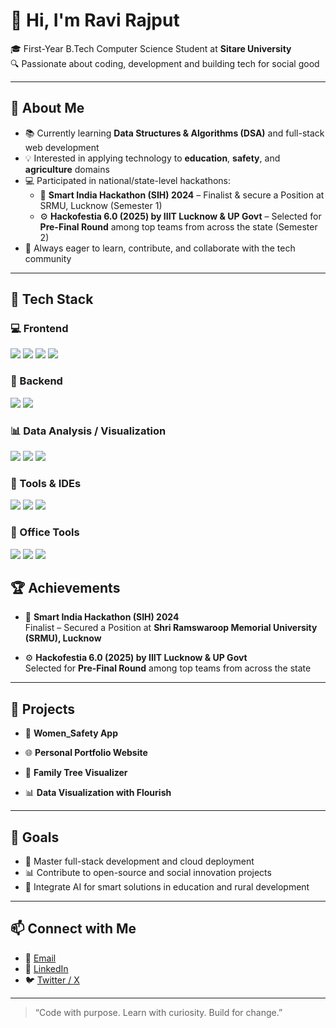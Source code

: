 # 👋 Hi, I'm Ravi Rajput

🎓 First-Year B.Tech Computer Science Student at **Sitare University**  
🔍 Passionate about coding, development and building tech for social good

---

## 🚀 About Me

- 📚 Currently learning **Data Structures & Algorithms (DSA)** and full-stack web development  
- 💡 Interested in applying technology to **education**, **safety**, and **agriculture** domains  
- 💻 Participated in national/state-level hackathons:
  - 🥉 **Smart India Hackathon (SIH) 2024** – Finalist & secure a Position at SRMU, Lucknow (Semester 1)
  - ⚙️ **Hackofestia 6.0 (2025) by IIIT Lucknow & UP Govt** – Selected for **Pre-Final Round** among top teams from across the state (Semester 2)
- 🌱 Always eager to learn, contribute, and collaborate with the tech community

---

## 🧰 Tech Stack

### 💻 Frontend
<p>
  <img src="https://img.shields.io/badge/HTML5-E34F26?style=for-the-badge&logo=html5&logoColor=white"/>
  <img src="https://img.shields.io/badge/CSS3-1572B6?style=for-the-badge&logo=css3&logoColor=white"/>
  <img src="https://img.shields.io/badge/JavaScript-F7DF1E?style=for-the-badge&logo=javascript&logoColor=black"/>
  <img src="https://img.shields.io/badge/React-20232A?style=for-the-badge&logo=react&logoColor=61DAFB"/>
</p>

### 🧠 Backend
<p>
  <img src="https://img.shields.io/badge/Python-14354C?style=for-the-badge&logo=python&logoColor=white"/>
  <img src="https://img.shields.io/badge/Flask-000000?style=for-the-badge&logo=flask&logoColor=white"/>
</p>

### 📊 Data Analysis / Visualization
<p>
  <img src="https://img.shields.io/badge/Pandas-150458?style=for-the-badge&logo=pandas&logoColor=white"/>
  <img src="https://img.shields.io/badge/Numpy-013243?style=for-the-badge&logo=numpy&logoColor=white"/>
  <img src="https://img.shields.io/badge/Flourish-ff4081?style=for-the-badge&logo=data:image/png;base64,iVBORw0KGgoAAAANSUhEUgAAAA4AAAAOCAMAAABhv5YtAAAAVFBMVEUAAAD///8AAADn5+fW1tbu7u7Pz8/Z2dnj4+P8/PzT09Pu7u7d3d3R0dHs7Ozc3Nzf39/h4eHv7+/Z2dnd3d3W1tbR0dHZ2dnr6+vb29vQ0NDKysr9xQwPAAAAAXRSTlMAQObYZgAAAEZJREFUGFctyTsSgCAQBdFQxDWb2P//5kRUBrHUFLG7cp1UByRn6GahNiHkbawXU1TNSb2QJ9Jyb1nClUsclOR0kFEOcA8k6AAAAAElFTkSuQmCC&logoColor=white"/>
</p>

### 🧰 Tools & IDEs
<p>
  <img src="https://img.shields.io/badge/Git-F05032?style=for-the-badge&logo=git&logoColor=white"/>
  <img src="https://img.shields.io/badge/GitHub-181717?style=for-the-badge&logo=github&logoColor=white"/>
  <img src="https://img.shields.io/badge/VSCode-007ACC?style=for-the-badge&logo=visual%20studio%20code&logoColor=white"/>
</p>

### 📂 Office Tools
<p>
  <img src="https://img.shields.io/badge/Microsoft_Excel-217346?style=for-the-badge&logo=microsoft-excel&logoColor=white"/>
  <img src="https://img.shields.io/badge/Microsoft_Word-2B579A?style=for-the-badge&logo=microsoft-word&logoColor=white"/>
  <img src="https://img.shields.io/badge/Microsoft_PowerPoint-B7472A?style=for-the-badge&logo=microsoft-powerpoint&logoColor=white"/>
</p>


## 🏆 Achievements

- 🥉 **Smart India Hackathon (SIH) 2024**  
  Finalist – Secured a Position at **Shri Ramswaroop Memorial University (SRMU), Lucknow**

- ⚙️ **Hackofestia 6.0 (2025) by IIIT Lucknow & UP Govt**  
  Selected for **Pre-Final Round** among top teams from across the state

---

## 📂 Projects

- 🔐 **Women_Safety App**  
  
- 🌐 **Personal Portfolio Website**  

- 🧬 **Family Tree Visualizer**  
  
- 📊 **Data Visualization with Flourish**  
 
---

## 🎯 Goals

- 🔄 Master full-stack development and cloud deployment  
- 📊 Contribute to open-source and social innovation projects  
- 🤖 Integrate AI for smart solutions in education and rural development

---

## 📫 Connect with Me

- 📧 [Email](mailto:bittubanarajput123@gmail.com)    
- 🔗 [LinkedIn](https://www.linkedin.com/in/ravi-rajput-438780317/)  
- 🐦 [Twitter / X](https://x.com/RaviUmath)

---

> “Code with purpose. Learn with curiosity. Build for change.”
